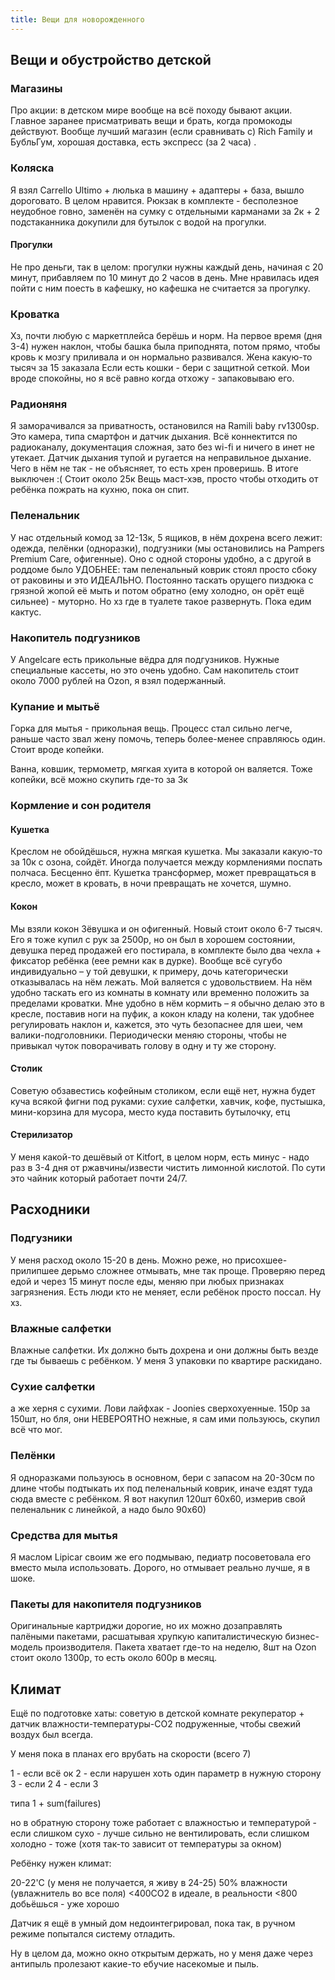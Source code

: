 ```yaml
---
title: Вещи для новорожденного
---
```


## Вещи и обустройство детской

### Магазины

Про акции: в детском мире вообще на всё походу бывают акции. Главное заранее присматривать вещи и брать, когда промокоды действуют. Вообще лучший магазин (если сравнивать с) Rich Family и БубльГум, хорошая доставка, есть экспресс (за 2 часа) .

### Коляска

Я взял Carrello Ultimo + люлька в машину + адаптеры + база, вышло дороговато. В целом нравится. Рюкзак в комплекте - бесполезное неудобное говно, заменён на сумку с отдельными карманами за 2к + 2 подстаканника докупили для бутылок с водой на прогулки.

#### Прогулки

Не про деньги, так в целом: прогулки нужны каждый день, начиная с 20 минут, прибавляем по 10 минут до 2 часов в день. Мне нравилась идея пойти с ним поесть в кафешку, но кафешка не считается за прогулку. 

### Кроватка

Хз, почти любую с маркетплейса берёшь и норм. На первое время (дня 3-4) нужен наклон, чтобы башка была приподнята, потом прямо, чтобы кровь к мозгу приливала и он нормально развивался. Жена какую-то тысяч за 15 заказала
Если есть кошки - бери с защитной сеткой. Мои вроде спокойны, но я всё равно когда отхожу - запаковываю его.

### Радионяня

Я заморачивался за приватность, остановился на Ramili baby rv1300sp. Это камера, типа смартфон и датчик дыхания. Всё коннектится по радиоканалу, документация сложная, зато без wi-fi и ничего в инет не утекает. Датчик дыхания тупой и ругается на неправильное дыхание. Чего в нём не так - не объясняет, то есть хрен проверишь. В итоге выключен :( Стоит около 25к Вещь маст-хэв, просто чтобы отходить от ребёнка пожрать на кухню, пока он спит.

### Пеленальник

У нас отдельный комод за 12-13к, 5 ящиков, в нём дохрена всего лежит: одежда, пелёнки (одноразки), подгузники (мы остановились на Pampers Premium Care, офигенные). Оно с одной стороны удобно, а с другой в роддоме было УДОБНЕЕ: там пеленальный коврик стоял просто сбоку от раковины и это ИДЕАЛЬНО. Постоянно таскать орущего пиздюка с грязной жопой её мыть и потом обратно (ему холодно, он орёт ещё сильнее) - муторно. Но хз где в туалете такое развернуть. Пока едим кактус.

### Накопитель подгузников

У Angelcare есть прикольные вёдра для подгузников. Нужные специальные кассеты, но это очень удобно. Сам накопитель стоит около 7000 рублей на Ozon, я взял подержанный.

### Купание и мытьё

Горка для мытья - прикольная вещь. Процесс стал сильно легче, раньше часто звал жену помочь, теперь более-менее справляюсь один. Стоит вроде копейки.

Ванна, ковшик, термометр, мягкая хуита в которой он валяется. Тоже копейки, всё можно скупить где-то за 3к

### Кормление и сон родителя

#### Кушетка

Креслом не обойдёшься, нужна мягкая кушетка. Мы заказали какую-то за 10к с озона, сойдёт. Иногда получается между кормлениями поспать полчаса. Бесценно ёпт. Кушетка трансформер, может превращаться в кресло, может в кровать, в ночи превращать не хочется, шумно.

#### Кокон

Мы взяли кокон Зёвушка и он офигенный. Новый стоит около 6-7 тысяч. Его я тоже купил с рук за 2500р, но он был в хорошем состоянии, девушка перед продажей его постирала, в комплекте было два чехла + фиксатор ребёнка (еее ремни как в дурке). Вообще всё сугубо индивидуально – у той девушки, к примеру, дочь категорически отказывалась на нём лежать. Мой валяется с удовольствием. На нём удобно таскать его из комнаты в комнату или временно положить за пределами кроватки. Мне удобно в нём кормить – я обычно делаю это в кресле, поставив ноги на пуфик, а кокон кладу на колени, так удобнее регулировать наклон и, кажется, это чуть безопаснее для шеи, чем валики-подголовники. Периодически меняю стороны, чтобы не привыкал чуток поворачивать голову в одну и ту же сторону.

#### Столик

Советую обзавестись кофейным столиком, если ещё нет, нужна будет куча всякой фигни под руками: сухие салфетки, хавчик, кофе, пустышка, мини-корзина для мусора, место куда поставить бутылочку, етц

#### Стерилизатор

У меня какой-то дешёвый от Kitfort, в целом норм, есть минус - надо раз в 3-4 дня от ржавчины/извести чистить лимонной кислотой. По сути это чайник который работает почти 24/7.

## Расходники

### Подгузники

У меня расход около 15-20 в день. Можно реже, но присохшее-прилипшее дерьмо сложнее отмывать, мне так проще. Проверяю перед едой и через 15 минут после еды, меняю при любых признаках загрязнения. Есть люди кто не меняет, если ребёнок просто поссал. Ну хз.

### Влажные салфетки

Влажные салфетки. Их должно быть дохрена и они должны быть везде где ты бываешь с ребёнком. У меня 3 упаковки по квартире раскидано.

### Сухие салфетки

а же херня с сухими. Лови лайфхак - Joonies сверхохуенные. 150р за 150шт, но бля, они НЕВЕРОЯТНО нежные, я сам ими пользуюсь, скупил всё что мог.

### Пелёнки

Я одноразками пользуюсь в основном, бери с запасом на 20-30см по длине чтобы подтыкать их под пеленальный коврик, иначе ездят туда сюда вместе с ребёнком. Я вот накупил 120шт 60х60, измерив свой пеленальник с линейкой, а надо было 90х60)

### Средства для мытья

Я маслом Lipicar своим же его подмываю, педиатр посоветовала его вместо мыла использовать. Дорого, но отмывает реально лучше, я в шоке.

### Пакеты для накопителя подгузников

Оригинальные картриджи дорогие, но их можно дозаправлять палёными пакетами, расшатывая хрупкую капиталистическую бизнес-модель производителя. Пакета хватает где-то на неделю, 8шт на Ozon стоит около 1300р, то есть около 600р в месяц.

## Климат

Ещё по подготовке хаты: советую в детской комнате рекуператор + датчик влажности-температуры-CO2 подруженные, чтобы свежий воздух был всегда.

У меня пока в планах его врубать на скорости (всего 7)

1 - если всё ок
2 - если нарушен хоть один параметр в нужную сторону
3 - если 2
4 - если 3

типа 1 + sum(failures)

но в обратную сторону тоже работает с влажностью и температурой - если слишком сухо - лучше сильно не вентилировать, если слишком холодно - тоже (хотя так-то зависит от температуры за окном)

Ребёнку нужен климат:

20-22'C (у меня не получается, я живу в 24-25)
50% влажности (увлажнитель во все поля)
<400CO2 в идеале, в реальности <800 добьёшься - уже хорошо

Датчик я ещё в умный дом недоинтегрировал, пока так, в ручном режиме попытался систему отладить.

Ну в целом да, можно окно открытым держать, но у меня даже через антипыль пролезают какие-то ебучие насекомые и пыль.